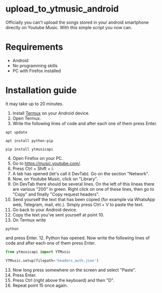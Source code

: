 # upload_to_ytmusic_android
Officially you can't upload the songs stored in your android smartphone directly on Youtube Music.
With this simple script you now can.

# Requirements
- Android
- No programming skills
- PC with Firefox installed

# Installation guide
It may take up to 20 minutes.

1. Install [Termux](https://play.google.com/store/apps/details?id=com.termux&hl=it) on your Android device.
2. Open Termux.
3. Write the following lines of code and after each one of them press Enter.
```
apt update
```
```
apt install python-pip
```
```
pip install ytmusicapi
```
4. Open Firefox on your PC.
5. Go to https://music.youtube.com/.
6. Press Ctrl + Shift + i.
7. A tab has opened (let's call it DevTab). Go on the section "Network".
8. Now, on Youtube Music, click on "Library".
9. On DevTab there should be several lines. On the left of this lineas there are various "200" in green. Right click on one of these lines, then go to "Copy" and finally "Copy request headers".
10. Send yourself the text that has been copied (for example via WhatsApp web, Telegram, mail, etc.). Simply press Ctrl + V to paste the text.
11. Go back to your Android device.
12. Copy the text you've sent yourself at point 10.
13. On Termux write
```
python
```
and press Enter.
12. Python has opened. Now write the following lines of code and after each one of them press Enter.
```python
from ytmusicapi import YTMusic
```
```python
YTMusic.setup(filepath='headers_auth.json')
```
13. Now long press somewhere on the screen and select "Paste".
14. Press Enter.
15. Press Ctrl (right above the keyboard) and then "D".
16. Repeat point 15 once again.
